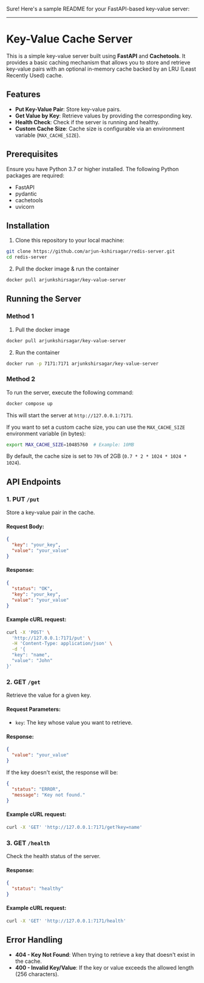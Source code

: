 Sure! Here's a sample README for your FastAPI-based key-value server:

---

# Key-Value Cache Server

This is a simple key-value server built using **FastAPI** and **Cachetools**. It provides a basic caching mechanism that allows you to store and retrieve key-value pairs with an optional in-memory cache backed by an LRU (Least Recently Used) cache.

## Features

- **Put Key-Value Pair**: Store key-value pairs.
- **Get Value by Key**: Retrieve values by providing the corresponding key.
- **Health Check**: Check if the server is running and healthy.
- **Custom Cache Size**: Cache size is configurable via an environment variable (`MAX_CACHE_SIZE`).

## Prerequisites

Ensure you have Python 3.7 or higher installed. The following Python packages are required:

- FastAPI
- pydantic
- cachetools
- uvicorn

## Installation

1. Clone this repository to your local machine:

```bash
git clone https://github.com/arjun-kshirsagar/redis-server.git
cd redis-server
```

2. Pull the docker image & run the container
```bash
docker pull arjunkshirsagar/key-value-server
```

## Running the Server

### Method 1
1. Pull the docker image
```bash
docker pull arjunkshirsagar/key-value-server 
```

2. Run the container
```bash
docker run -p 7171:7171 arjunkshirsagar/key-value-server
```

### Method 2

To run the server, execute the following command:

```bash
docker compose up
```

This will start the server at `http://127.0.0.1:7171`.

If you want to set a custom cache size, you can use the `MAX_CACHE_SIZE` environment variable (in bytes):

```bash
export MAX_CACHE_SIZE=10485760  # Example: 10MB
```

By default, the cache size is set to `70%` of 2GB (`0.7 * 2 * 1024 * 1024 * 1024`).

## API Endpoints

### 1. **PUT `/put`**
Store a key-value pair in the cache.

#### Request Body:
```json
{
  "key": "your_key",
  "value": "your_value"
}
```

#### Response:
```json
{
  "status": "OK",
  "key": "your_key",
  "value": "your_value"
}
```

#### Example cURL request:
```bash
curl -X 'POST' \
  'http://127.0.0.1:7171/put' \
  -H 'Content-Type: application/json' \
  -d '{
  "key": "name",
  "value": "John"
}'
```

### 2. **GET `/get`**
Retrieve the value for a given key.

#### Request Parameters:
- `key`: The key whose value you want to retrieve.

#### Response:
```json
{
  "value": "your_value"
}
```

If the key doesn't exist, the response will be:

```json
{
  "status": "ERROR",
  "message": "Key not found."
}
```

#### Example cURL request:
```bash
curl -X 'GET' 'http://127.0.0.1:7171/get?key=name'
```

### 3. **GET `/health`**
Check the health status of the server.

#### Response:
```json
{
  "status": "healthy"
}
```

#### Example cURL request:
```bash
curl -X 'GET' 'http://127.0.0.1:7171/health'
```

## Error Handling

- **404 - Key Not Found**: When trying to retrieve a key that doesn't exist in the cache.
- **400 - Invalid Key/Value**: If the key or value exceeds the allowed length (256 characters).

